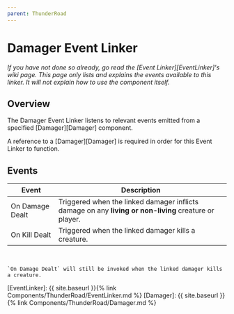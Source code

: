 ```yaml
---
parent: ThunderRoad
---
```

# Damager Event Linker
*If you have not done so already, go read the [Event Linker][EventLinker]'s wiki page. This page only lists and explains the events available to this linker. It will not explain how to use the component itself.*


## Overview
The Damager Event Linker listens to relevant events emitted from a specified [Damager][Damager] component. 

A reference to a [Damager][Damager] is required in order for this Event Linker to function.  

## Events 

| Event             | Description
| ---               | ---
| On Damage Dealt   | Triggered when the linked damager inflicts damage on any **living or non-living** creature or player. 
| On Kill Dealt     | Triggered when the linked damager kills a creature.

<br>

```note
`On Damage Dealt` will still be invoked when the linked damager kills a creature.
```




[EventLinker]:  {{ site.baseurl }}{% link Components/ThunderRoad/EventLinker.md %}
[Damager]:      {{ site.baseurl }}{% link Components/ThunderRoad/Damager.md %}